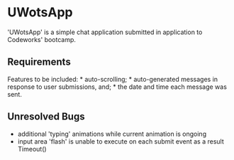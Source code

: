 # UWotsApp

'UWotsApp' is a simple chat application submitted in application to Codeworks' bootcamp. 

## Requirements

Features to be included: 
\* auto-scrolling;
\* auto-generated messages in response to user submissions, and;
\* the date and time each message was sent.

## Unresolved Bugs

* additional 'typing' animations while current animation is ongoing
* input area 'flash' is unable to execute on each submit event as a result Timeout()
